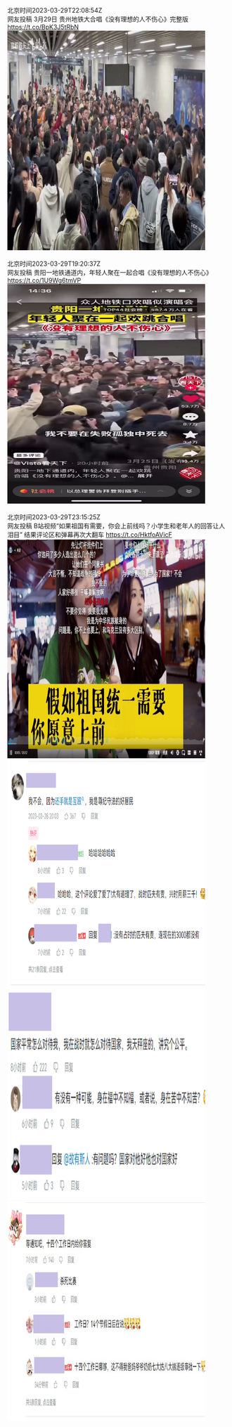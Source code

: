 北京时间2023-03-29T22:08:54Z<br>网友投稿
3月29日 贵州地铁大合唱《没有理想的人不伤心》完整版 https://t.co/BpK3J5tRbN<br><img src='/temp/video/2023/w-Month-3/av-Day-29/whyyoutouzhele/1641079990664962049_0.jpg' width='450' height='500'><br><br>北京时间2023-03-29T19:20:37Z<br>网友投稿
贵阳一地铁通道内，年轻人聚在一起合唱《没有理想的人不伤心》 https://t.co/1U9Wg6tmVP<br><img src='/temp/video/2023/w-Month-3/av-Day-29/whyyoutouzhele/1641037644032356352_0.jpg' width='450' height='500'><br><br>北京时间2023-03-29T23:15:25Z<br>网友投稿
B站视频“如果祖国有需要，你会上前线吗？小学生和老年人的回答让人泪目”
结果评论区和弹幕再次大翻车 https://t.co/HktfoAVicF<br><img src='/temp/image/2023/w-Month-3/1641096729238855681_0.jpg' width='450' height='500'><img src='/temp/image/2023/w-Month-3/1641096729238855681_1.jpg' width='450' height='500'><img src='/temp/image/2023/w-Month-3/1641096729238855681_2.jpg' width='450' height='500'><img src='/temp/image/2023/w-Month-3/1641096729238855681_3.jpg' width='450' height='500'><br><br>